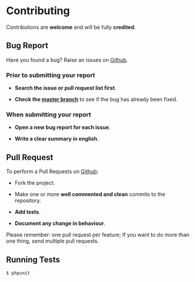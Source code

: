 # Contributing

Contributions are **welcome** and will be fully **credited**.

## Bug Report

Have you found a bug? Raise an issues on [Github](https://github.com/comodojo/rpcclient/issues).

### Prior to submitting your report

- **Search the issue or pull request list first**.

- **Check the [master branch](https://github.com/comodojo/rpcclient)** to see if the bug has already been fixed.

### When submitting your report

- **Open a new bug report for each issue**.

- **Write a clear summary in english**.

## Pull Request

To perform a Pull Requests on [Github](https://github.com/comodojo/rpcclient/pulls):

- Fork the project.

- Make one or more **well commented and clean** commits to the repository.

- **Add tests**.

- **Document any change in behaviour**.

Please remember: one pull request per feature; If you want to do more than one thing, send multiple pull requests.

## Running Tests

``` bash
$ phpunit
```
